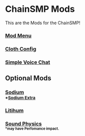 # ChainSMP Mods
This are the Mods for the ChainSMP!</br>

### [Mod Menu](https://www.curseforge.com/minecraft/mc-mods/modmenu/files/3767908)

### [Cloth Config](https://www.curseforge.com/minecraft/mc-mods/cloth-config/files/3782776)

### [Simple Voice Chat](https://www.curseforge.com/minecraft/mc-mods/simple-voice-chat/files/3783929)

## **Optional Mods**

### [Sodium](https://modrinth.com/mod/sodium/version/mc1.18.2-0.4.1)<br><sub>*[Sodium Extra](https://www.curseforge.com/minecraft/mc-mods/sodium-extra/files/3733071)</sup>
### [Litihum](https://modrinth.com/mod/lithium/version/mc1.18.2-0.7.9)

### [Sound Physics](https://www.curseforge.com/minecraft/mc-mods/sound-physics-remastered/files/3775919)</br><sub><sup>*may have Perfomance impact.</sub></sup>
